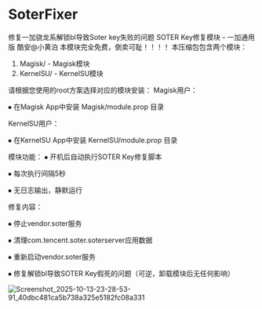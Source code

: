 # SoterFixer
修复一加骁龙系解锁bl导致Soter key失败的问题
SOTER Key修复模块 - 一加通用版 酷安@小黄泊
本模块完全免费，倒卖可耻！！！！
本压缩包包含两个模块：
1.	Magisk/ - Magisk模块
2.	KernelSU/ - KernelSU模块
   
请根据您使用的root方案选择对应的模块安装：
Magisk用户：

⦁	在Magisk App中安装 Magisk/module.prop 目录

KernelSU用户：

⦁	在KernelSU App中安装 KernelSU/module.prop 目录

模块功能：
⦁	开机后自动执行SOTER Key修复脚本

⦁	每次执行间隔5秒

⦁	无日志输出，静默运行

修复内容：

⦁	停止vendor.soter服务

⦁	清理com.tencent.soter.soterserver应用数据

⦁	重新启动vendor.soter服务

⦁	修复解锁bl导致SOTER Key假死的问题（可逆，卸载模块后无任何影响）

![Screenshot_2025-10-13-23-28-53-91_40dbc481ca5b738a325e5182fc08a331](https://github.com/user-attachments/assets/03d2af91-b4b0-4bbe-a422-363d34af9447)

